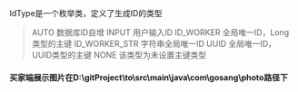 IdType是一个枚举类，定义了生成ID的类型
> AUTO 数据库ID自增
  INPUT 用户输入ID
  ID_WORKER 全局唯一ID，Long类型的主键
  ID_WORKER_STR 字符串全局唯一ID
  UUID 全局唯一ID，UUID类型的主键
  NONE 该类型为未设置主键类型

#### 买家端展示图片在D:\gitProject\to\src\main\java\com\gosang\photo路径下

